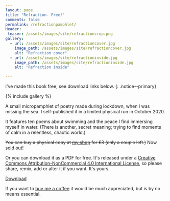 ```yaml
---   
layout: page
title: "Refraction- Free!"
comments: false
permalink: /refractionpamphlet/
Header:
 teaser: /assets/images/site/refractioncrop.png
gallery:
  - url: /assets/images/site/refractioncover.jpg
    image_path: /assets/images/site/refractioncover.jpg
    alt: "Refraction cover"
  - url: /assets/images/site/refractioninside.jpg
    image_path: /assets/images/site/refractioninside.jpg
    alt: "Refraction inside"

---
```


I've made this book free, see download links below.
{: .notice--primary}

{% include gallery  %}

<p> A small micropamphlet of poetry  made during lockdown, when I was missing the sea. I self-published it in a limited physical run in October 2020.</p>

<p> It features ten poems about swimming and the peace I find immersing myself in water. (There is another, secret meaning; trying to find moments of calm in a relentless, chaotic world.)</p>

<s>You can buy a physical copy at <a href="https://davidralphlewis.bigcartel.com">my shop</a> for £3 (only a couple left.)</s> Now sold out!

<p>Or you can download it as a PDF for free. It's released under a <a href="https://creativecommons.org/licenses/by-nc/4.0/">Creative Commons Attribution-NonCommercial 4.0 International License</a>, so please share, remix, add or alter it if you want. It's yours.</p>

<a class="btn btn--primary" href="/assets/books/Refraction-free.pdf">Download</a>

<p> If you want to <a href="https://ko-fi.com/davidralphlewis">buy me a coffee</a> it would be much appreciated, but is by no means essential.</p>
